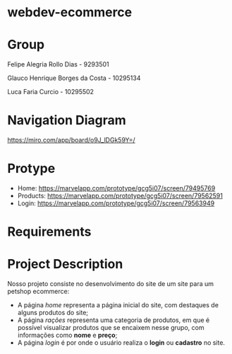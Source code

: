 # webdev-ecommerce

# Group
Felipe Alegria Rollo Dias - 9293501

Glauco Henrique Borges da Costa - 10295134

Luca Faria Curcio - 10295502

# Navigation Diagram
https://miro.com/app/board/o9J_lDGk59Y=/

# Protype
- Home: https://marvelapp.com/prototype/gcg5i07/screen/79495769
- Products: https://marvelapp.com/prototype/gcg5i07/screen/79562591
- Login: https://marvelapp.com/prototype/gcg5i07/screen/79563949

# Requirements

# Project Description
Nosso projeto consiste no desenvolvimento do site de um site para um petshop ecommerce:
- A página *home* representa a página inicial do site, com destaques de alguns produtos do site;
- A página *rações* representa uma categoria de produtos, em que é possível visualizar produtos que se encaixem nesse grupo, com informações como **nome** e **preço**;
- A página *login* é por onde o usuário realiza o **login** ou **cadastro** no site.

